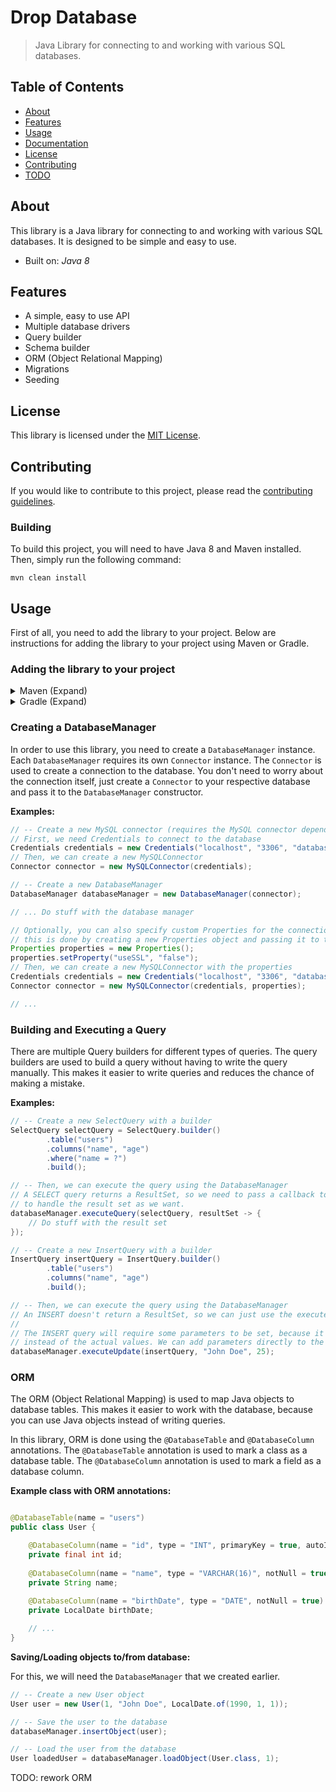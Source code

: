 # Drop Database

> Java Library for connecting to and working with various SQL databases.

## Table of Contents

- [About](#about)
- [Features](#features)
- [Usage](#usage)
- [Documentation](#documentation)
- [License](#license)
- [Contributing](#contributing)
- [TODO](#todo)

## About

This library is a Java library for connecting to and working with various SQL databases. It is designed to be simple and easy to use.

- Built on: *Java 8*

## Features

- A simple, easy to use API
- Multiple database drivers
- Query builder
- Schema builder
- ORM (Object Relational Mapping)
- Migrations
- Seeding

## License

This library is licensed under the [MIT License](LICENSE).

## Contributing

If you would like to contribute to this project, please read the [contributing guidelines](CONTRIBUTING.md).

### Building

To build this project, you will need to have Java 8 and Maven installed. Then, simply run the following command:

```
mvn clean install
```

## Usage

First of all, you need to add the library to your project. Below are instructions for adding the library to your project using Maven or Gradle.

### Adding the library to your project

<details>
<summary>Maven (Expand)</summary>

To use this library in your project, add the following to your `pom.xml`:

> Replace `VERSION` with the latest version of the library.

```xml

<dependency>
    <groupId>com.github.d0by</groupId>
    <artifactId>drop-database</artifactId>
    <version>VERSION</version>
    <scope>compile</scope>
</dependency>
```
</details>

<details>
<summary>Gradle (Expand)</summary>

To use this library in your project, add the following to your `build.gradle`:

> Replace `VERSION` with the latest version of the library.

```groovy
repositories {
    mavenCentral()
    jitpack()
}

dependencies {
    // Core functionality of the library (required)
    compile 'com.github.d0by:drop-database:core:VERSION'
    
    // Connectors: (Used for creating connections to the database)
    // MySQL connector (optional)
    compile 'com.github.d0by:drop-database:mysql-connector:VERSION'
    // PostgreSQL connector (optional)
    compile 'com.github.d0by:drop-database:postgresql-connector:VERSION'
    // SQLite connector (optional)
    compile 'com.github.d0by:drop-database:sqlite-connector:VERSION'
    // MariaDB connector (optional)
    compile 'com.github.d0by:drop-database:mariadb-connector:VERSION'
}
```
</details>

### Creating a DatabaseManager

In order to use this library, you need to create a `DatabaseManager` instance. Each `DatabaseManager`
requires its own `Connector` instance. The `Connector` is used to create a connection to the database.
You don't need to worry about the connection itself, just create a `Connector` to your respective
database and pass it to the `DatabaseManager` constructor.

**Examples:**

```java
// -- Create a new MySQL connector (requires the MySQL connector dependency)
// First, we need Credentials to connect to the database
Credentials credentials = new Credentials("localhost", "3306", "database", "username", "password");
// Then, we can create a new MySQLConnector
Connector connector = new MySQLConnector(credentials);

// -- Create a new DatabaseManager
DatabaseManager databaseManager = new DatabaseManager(connector);

// ... Do stuff with the database manager
```

```java
// Optionally, you can also specify custom Properties for the connection,
// this is done by creating a new Properties object and passing it to the connector.
Properties properties = new Properties();
properties.setProperty("useSSL", "false");
// Then, we can create a new MySQLConnector with the properties
Credentials credentials = new Credentials("localhost", "3306", "database", "username", "password");
Connector connector = new MySQLConnector(credentials, properties);

// ...
```

### Building and Executing a Query

There are multiple Query builders for different types of queries. The query builders are used to build
a query without having to write the query manually. This makes it easier to write queries and reduces
the chance of making a mistake.

**Examples:**

```java
// -- Create a new SelectQuery with a builder
SelectQuery selectQuery = SelectQuery.builder()
        .table("users")
        .columns("name", "age")
        .where("name = ?")
        .build();

// -- Then, we can execute the query using the DatabaseManager
// A SELECT query returns a ResultSet, so we need to pass a callback to the executeQuery method
// to handle the result set as we want.
databaseManager.executeQuery(selectQuery, resultSet -> {
    // Do stuff with the result set
});
```

```java
// -- Create a new InsertQuery with a builder
InsertQuery insertQuery = InsertQuery.builder()
        .table("users")
        .columns("name", "age")
        .build();

// -- Then, we can execute the query using the DatabaseManager
// An INSERT doesn't return a ResultSet, so we can just use the executeUpdate method.
// 
// The INSERT query will require some parameters to be set, because it contains placeholders
// instead of the actual values. We can add parameters directly to the executeUpdate method.
databaseManager.executeUpdate(insertQuery, "John Doe", 25);
```

### ORM

The ORM (Object Relational Mapping) is used to map Java objects to database tables. This makes it
easier to work with the database, because you can use Java objects instead of writing queries.

In this library, ORM is done using the `@DatabaseTable` and `@DatabaseColumn` annotations. The
`@DatabaseTable` annotation is used to mark a class as a database table. The `@DatabaseColumn`
annotation is used to mark a field as a database column.

**Example class with ORM annotations:**

```java

@DatabaseTable(name = "users")
public class User {

    @DatabaseColumn(name = "id", type = "INT", primaryKey = true, autoIncrement = true, notNull = true, unique = true)
    private final int id;
    
    @DatabaseColumn(name = "name", type = "VARCHAR(16)", notNull = true, unique = true)
    private String name;
    
    @DatabaseColumn(name = "birthDate", type = "DATE", notNull = true)
    private LocalDate birthDate;

    // ...
}
```

**Saving/Loading objects to/from database:**

For this, we will need the `DatabaseManager` that we created earlier.

```java
// -- Create a new User object
User user = new User(1, "John Doe", LocalDate.of(1990, 1, 1));

// -- Save the user to the database
databaseManager.insertObject(user);

// -- Load the user from the database
User loadedUser = databaseManager.loadObject(User.class, 1);
```

TODO: rework ORM
